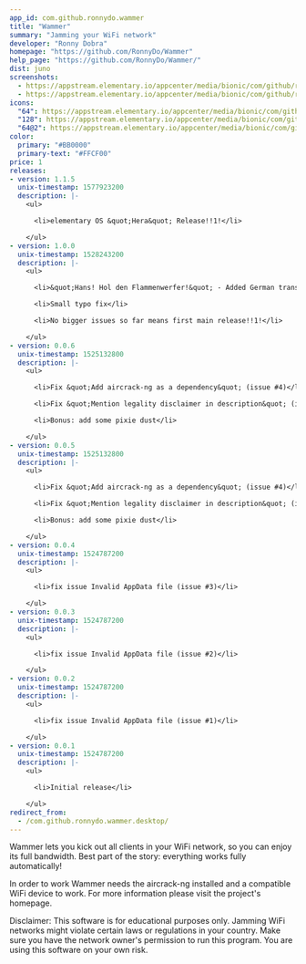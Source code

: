 ```yaml
---
app_id: com.github.ronnydo.wammer
title: "Wammer"
summary: "Jamming your WiFi network"
developer: "Ronny Dobra"
homepage: "https://github.com/RonnyDo/Wammer"
help_page: "https://github.com/RonnyDo/Wammer/"
dist: juno
screenshots:
  - https://appstream.elementary.io/appcenter/media/bionic/com/github/ronnydo.wammer/16550D2B251AFC5010D44AFBB1ABD792/screenshots/image-1_orig.png
  - https://appstream.elementary.io/appcenter/media/bionic/com/github/ronnydo.wammer/16550D2B251AFC5010D44AFBB1ABD792/screenshots/image-2_orig.png
icons:
  "64": https://appstream.elementary.io/appcenter/media/bionic/com/github/ronnydo.wammer/16550D2B251AFC5010D44AFBB1ABD792/icons/64x64/com.github.ronnydo.wammer_com.github.ronnydo.wammer.png
  "128": https://appstream.elementary.io/appcenter/media/bionic/com/github/ronnydo.wammer/16550D2B251AFC5010D44AFBB1ABD792/icons/128x128/com.github.ronnydo.wammer_com.github.ronnydo.wammer.png
  "64@2": https://appstream.elementary.io/appcenter/media/bionic/com/github/ronnydo.wammer/16550D2B251AFC5010D44AFBB1ABD792/icons/64x64@2/com.github.ronnydo.wammer_com.github.ronnydo.wammer.png
color:
  primary: "#BB0000"
  primary-text: "#FFCF00"
price: 1
releases:
- version: 1.1.5
  unix-timestamp: 1577923200
  description: |-
    <ul>

      <li>elementary OS &quot;Hera&quot; Release!!1!</li>

    </ul>
- version: 1.0.0
  unix-timestamp: 1528243200
  description: |-
    <ul>

      <li>&quot;Hans! Hol den Flammenwerfer!&quot; - Added German translation</li>

      <li>Small typo fix</li>

      <li>No bigger issues so far means first main release!!1!</li>

    </ul>
- version: 0.0.6
  unix-timestamp: 1525132800
  description: |-
    <ul>

      <li>Fix &quot;Add aircrack-ng as a dependency&quot; (issue #4)</li>

      <li>Fix &quot;Mention legality disclaimer in description&quot; (issue #5)</li>

      <li>Bonus: add some pixie dust</li>

    </ul>
- version: 0.0.5
  unix-timestamp: 1525132800
  description: |-
    <ul>

      <li>Fix &quot;Add aircrack-ng as a dependency&quot; (issue #4)</li>

      <li>Fix &quot;Mention legality disclaimer in description&quot; (issue #5)</li>

      <li>Bonus: add some pixie dust</li>

    </ul>
- version: 0.0.4
  unix-timestamp: 1524787200
  description: |-
    <ul>

      <li>fix issue Invalid AppData file (issue #3)</li>

    </ul>
- version: 0.0.3
  unix-timestamp: 1524787200
  description: |-
    <ul>

      <li>fix issue Invalid AppData file (issue #2)</li>

    </ul>
- version: 0.0.2
  unix-timestamp: 1524787200
  description: |-
    <ul>

      <li>fix issue Invalid AppData file (issue #1)</li>

    </ul>
- version: 0.0.1
  unix-timestamp: 1524787200
  description: |-
    <ul>

      <li>Initial release</li>

    </ul>
redirect_from:
  - /com.github.ronnydo.wammer.desktop/
---
```


<p>Wammer lets you kick out all clients in your WiFi network, so you can enjoy its full bandwidth. Best part of the story: everything works fully automatically!</p>
<p>In order to work Wammer needs the aircrack-ng installed and a compatible WiFi device to work. For more information please visit the project&apos;s homepage.</p>
<p>Disclaimer: This software is for educational purposes only. Jamming WiFi networks might violate certain laws or regulations in your country. Make sure you have the network owner&apos;s permission to run this program. You are using this software on your own risk.</p>